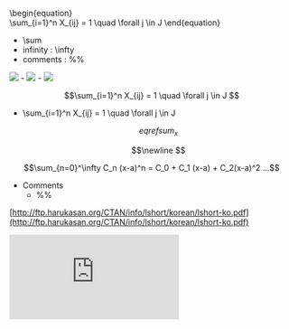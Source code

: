 \begin{equation}  
\sum_{i=1}^n X_{ij} = 1 \quad \forall j \in J
\end{equation}

* \sum 
* infinity : \infty 
* comments : %% 

<img src="https://latex.codecogs.com/gif.latex?O_t=\sum_{i=1}^n X_{ij} = 1 \quad \forall j \in J t " /> 
- <img src="https://latex.codecogs.com/gif.latex?s=\text { sensor reading }  " /> 
- <img src="https://latex.codecogs.com/gif.latex?P(s | O_t )=\text { Probability of a sensor reading value when sleep onset is observed at a time bin } t " />


$$\sum_{i=1}^n X_{ij} = 1 \quad \forall j \in J $$

- \sum_{i=1}^n X_{ij} = 1 \quad \forall j \in J

    $$eqref{sum_x}$$

    $$\newline $$

$$\sum_{n=0}^\infty C_n (x-a)^n = C_0 + C_1 (x-a) + C_2(x-a)^2 ...$$

- Comments
    - %%

[http://ftp.harukasan.org/CTAN/info/lshort/korean/lshort-ko.pdf](http://ftp.harukasan.org/CTAN/info/lshort/korean/lshort-ko.pdf)

![](https://latex.codecogs.com/svg.latex?y%3Dx%5E2)
